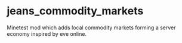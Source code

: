 # jeans_commodity_markets
Minetest mod which adds local commodity markets forming a server economy inspired by eve online.
